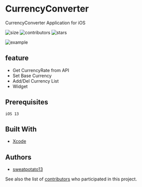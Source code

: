 # CurrencyConverter

CurrencyConverter Application for iOS

![size](https://img.shields.io/github/repo-size/sweatpotato13/CurrencyConverter)
![contributors](https://img.shields.io/github/contributors/sweatpotato13/CurrencyConverter)
![stars](https://img.shields.io/github/stars/sweatpotato13/CurrencyConverter?style=plastic)


![example](https://i.imgur.com/mVL06WD.png)

## feature

* Get CurrencyRate from API
* Set Base Currency
* Add/Del Currency List
* Widget

## Prerequisites

```
iOS 13
```

## Built With

* [Xcode](https://developer.apple.com/kr/xcode/)

## Authors

* [sweatpotato13](https://github.com/sweatpotato13)


See also the list of [contributors](https://github.com/sweatpotato13/Swift_Project/graphs/contributors) who participated in this project.
